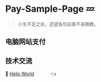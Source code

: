 # Pay-Sample-Page :zzz:

> 小生不足之处，还望各位前辈不吝赐教。<br>



## 电脑网站支付







## 技术交流

🐾 <a target="_blank" href="//shang.qq.com/wpa/qunwpa?idkey=dcdd3d66762ab211689194912f87f082e1416c4a95313d48caf179871150fdd8">Hello World</a> &nbsp;&nbsp;&nbsp; &nbsp;&nbsp;&nbsp;  &nbsp;&nbsp;&nbsp;   👈

